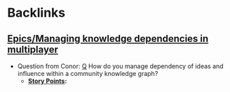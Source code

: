 
# Backlinks
## [Epics/Managing knowledge dependencies in multiplayer](<Epics/Managing knowledge dependencies in multiplayer.md>)
- Question from Conor: [Q](<Q.md>) How do you manage dependency of ideas and influence within a community knowledge graph?
    - **[Story Points](<Story Points.md>):**

